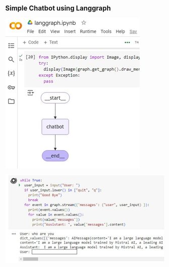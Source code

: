 ## Simple Chatbot using Langgraph
![graph](./screenshots/graph.JPG)

![response](./screenshots/prompt.JPG)